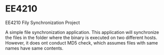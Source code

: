 # EE4210
EE4210 Fily Synchronization Project

A simple file synchronization application. This application will synchronize the files in the folder where the binary is executed on two different hosts. However, it does ont conduct MD5 check, which assumes files with same names have same contents.
